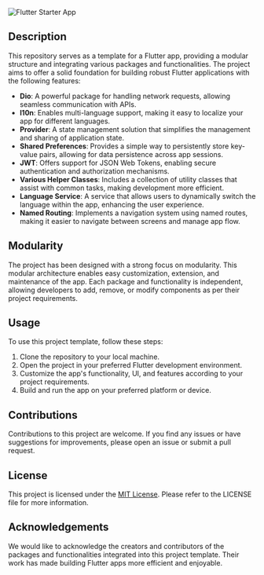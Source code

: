 ![Flutter Starter App](https://github.com/Mohamed-Aziz-Mhadhbi/FlutterTemplateStarterApp/main/assets/245062800-df279758-867d-4265-a3fc-d637e5305819.png)
## Description

This repository serves as a template for a Flutter app, providing a modular structure and integrating various packages and functionalities. The project aims to offer a solid foundation for building robust Flutter applications with the following features:

-   **Dio**: A powerful package for handling network requests, allowing seamless communication with APIs.
-   **l10n**: Enables multi-language support, making it easy to localize your app for different languages.
-   **Provider**: A state management solution that simplifies the management and sharing of application state.
-   **Shared Preferences**: Provides a simple way to persistently store key-value pairs, allowing for data persistence across app sessions.
-   **JWT**: Offers support for JSON Web Tokens, enabling secure authentication and authorization mechanisms.
-   **Various Helper Classes**: Includes a collection of utility classes that assist with common tasks, making development more efficient.
-   **Language Service**: A service that allows users to dynamically switch the language within the app, enhancing the user experience.
-   **Named Routing**: Implements a navigation system using named routes, making it easier to navigate between screens and manage app flow.

## Modularity

The project has been designed with a strong focus on modularity. This modular architecture enables easy customization, extension, and maintenance of the app. Each package and functionality is independent, allowing developers to add, remove, or modify components as per their project requirements.

## Usage

To use this project template, follow these steps:

1.  Clone the repository to your local machine.
2.  Open the project in your preferred Flutter development environment.
3.  Customize the app's functionality, UI, and features according to your project requirements.
4.  Build and run the app on your preferred platform or device.

## Contributions

Contributions to this project are welcome. If you find any issues or have suggestions for improvements, please open an issue or submit a pull request.

## License

This project is licensed under the [MIT License](https://chat.openai.com/link-to-license). Please refer to the LICENSE file for more information.

## Acknowledgements

We would like to acknowledge the creators and contributors of the packages and functionalities integrated into this project template. Their work has made building Flutter apps more efficient and enjoyable.
